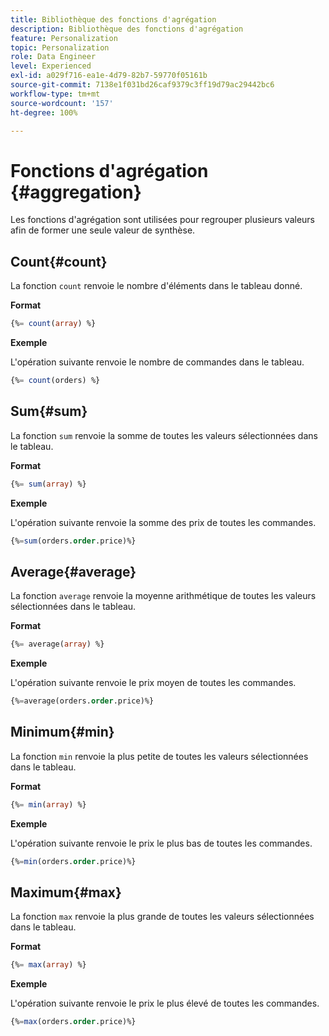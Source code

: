 ```yaml
---
title: Bibliothèque des fonctions d'agrégation
description: Bibliothèque des fonctions d'agrégation
feature: Personalization
topic: Personalization
role: Data Engineer
level: Experienced
exl-id: a029f716-ea1e-4d79-82b7-59770f05161b
source-git-commit: 7138e1f031bd26caf9379c3ff19d79ac29442bc6
workflow-type: tm+mt
source-wordcount: '157'
ht-degree: 100%

---
```


# Fonctions d&#39;agrégation {#aggregation}

Les fonctions d&#39;agrégation sont utilisées pour regrouper plusieurs valeurs afin de former une seule valeur de synthèse.

## Count{#count}

La fonction `count` renvoie le nombre d&#39;éléments dans le tableau donné.

**Format**

```sql
{%= count(array) %}
```

**Exemple**

L&#39;opération suivante renvoie le nombre de commandes dans le tableau.

```sql
{%= count(orders) %}
```

## Sum{#sum}

La fonction `sum` renvoie la somme de toutes les valeurs sélectionnées dans le tableau.

**Format**

```sql
{%= sum(array) %}
```

**Exemple**

L&#39;opération suivante renvoie la somme des prix de toutes les commandes.

```sql
{%=sum(orders.order.price)%}
```

## Average{#average}

La fonction `average` renvoie la moyenne arithmétique de toutes les valeurs sélectionnées dans le tableau.

**Format**

```sql
{%= average(array) %}
```

**Exemple**

L&#39;opération suivante renvoie le prix moyen de toutes les commandes.

```sql
{%=average(orders.order.price)%}
```

## Minimum{#min}

La fonction `min` renvoie la plus petite de toutes les valeurs sélectionnées dans le tableau.

**Format**

```sql
{%= min(array) %}
```

**Exemple**

L&#39;opération suivante renvoie le prix le plus bas de toutes les commandes.

```sql
{%=min(orders.order.price)%}
```

## Maximum{#max}

La fonction `max` renvoie la plus grande de toutes les valeurs sélectionnées dans le tableau.

**Format**

```sql
{%= max(array) %}
```

**Exemple**

L&#39;opération suivante renvoie le prix le plus élevé de toutes les commandes.

```sql
{%=max(orders.order.price)%}
```
